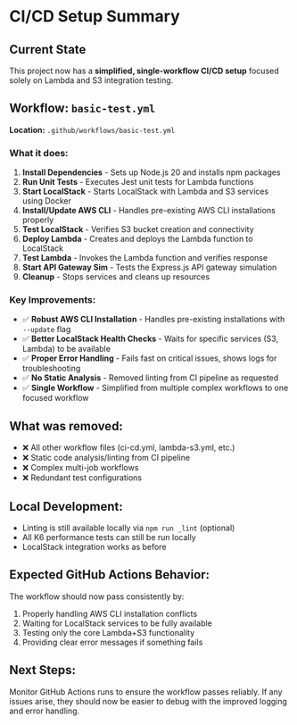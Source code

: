 # CI/CD Setup Summary

## Current State
This project now has a **simplified, single-workflow CI/CD setup** focused solely on Lambda and S3 integration testing.

## Workflow: `basic-test.yml`
**Location:** `.github/workflows/basic-test.yml`

### What it does:
1. **Install Dependencies** - Sets up Node.js 20 and installs npm packages
2. **Run Unit Tests** - Executes Jest unit tests for Lambda functions
3. **Start LocalStack** - Starts LocalStack with Lambda and S3 services using Docker
4. **Install/Update AWS CLI** - Handles pre-existing AWS CLI installations properly
5. **Test LocalStack** - Verifies S3 bucket creation and connectivity
6. **Deploy Lambda** - Creates and deploys the Lambda function to LocalStack
7. **Test Lambda** - Invokes the Lambda function and verifies response
8. **Start API Gateway Sim** - Tests the Express.js API gateway simulation
9. **Cleanup** - Stops services and cleans up resources

### Key Improvements:
- ✅ **Robust AWS CLI Installation** - Handles pre-existing installations with `--update` flag
- ✅ **Better LocalStack Health Checks** - Waits for specific services (S3, Lambda) to be available
- ✅ **Proper Error Handling** - Fails fast on critical issues, shows logs for troubleshooting
- ✅ **No Static Analysis** - Removed linting from CI pipeline as requested
- ✅ **Single Workflow** - Simplified from multiple complex workflows to one focused workflow

## What was removed:
- ❌ All other workflow files (ci-cd.yml, lambda-s3.yml, etc.)
- ❌ Static code analysis/linting from CI pipeline
- ❌ Complex multi-job workflows
- ❌ Redundant test configurations

## Local Development:
- Linting is still available locally via `npm run _lint` (optional)
- All K6 performance tests can still be run locally
- LocalStack integration works as before

## Expected GitHub Actions Behavior:
The workflow should now pass consistently by:
1. Properly handling AWS CLI installation conflicts
2. Waiting for LocalStack services to be fully available
3. Testing only the core Lambda+S3 functionality
4. Providing clear error messages if something fails

## Next Steps:
Monitor GitHub Actions runs to ensure the workflow passes reliably. If any issues arise, they should now be easier to debug with the improved logging and error handling.

